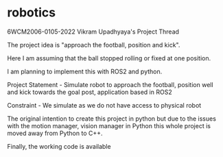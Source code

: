 # robotics
6WCM2006-0105-2022 Vikram Upadhyaya's Project Thread

The project idea is "approach the football, position and kick".

Here I am assuming that the ball stopped rolling or fixed at one position.

I am planning to implement this with ROS2 and python.

Project Statement - Simulate robot to approach the football, position well and kick towards the goal post, application based in ROS2

Constraint - We simulate as we do not have access to physical robot

The original intention to create this project in python but due to the issues with the motion manager, vision manager in Python this whole project is moved away from Python to C++.

Finally, the working code is available 
